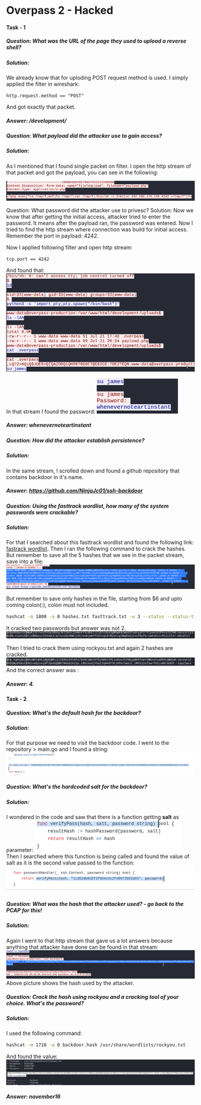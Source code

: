 # Overpass 2 - Hacked

#### Task - 1

##### Question: What was the URL of the page they used to upload a reverse shell?
##### Solution: 
We already know that for uploding POST request method is used. I simply applied the filter in wireshark:

```
http.request.method == "POST"
```

And got exactly that packet.
##### Answer: /development/

##### Question: What payload did the attacker use to gain access?
##### Solution: 
As I mentioned that I found single packet on filter. I open the http stream of that packet and got the payload, you can see in the following:

![Alt text](../Screenshots/Overpass%202%20-%20Hacked/payload.png)

Question: What password did the attacker use to privesc?
Solution: Now we know that after getting the initial access, attacker tried to enter the password. It means after the payload ran, the password was entered. Now I tried to find the http stream where connection was build for initial access. Remember the port in payload: 4242. 

Now I applied following filter and open http stream: 

```
tcp.port == 4242
```

And found that:
![Alt text](../Screenshots/Overpass%202%20-%20Hacked/stream.png)

In that stream I found the password:
![Alt text](../Screenshots/Overpass%202%20-%20Hacked/password.png)
##### Answer: whenevernoteartinstant

##### Question: How did the attacker establish persistence?
##### Solution: 
In the same stream, I scrolled down and found a github repository that contains backdoor in it's name. 
##### Answer: https://github.com/NinjaJc01/ssh-backdoor

##### Question: Using the fasttrack wordlist, how many of the system passwords were crackable?
##### Solution: 
For that I searched about this fasttrack wordlist and found the following link:
[fastrack wordlist](https://www.google.com/url?sa=t&rct=j&q=&esrc=s&source=web&cd=&ved=2ahUKEwjEzKG_8ryQAxWCVqQEHb6YKUwQFnoECAwQAQ&url=https%3A%2F%2Fweakpass.com%2Fwordlists%2Ffasttrack.txt&usg=AOvVaw1mVhNfkEX3zS-cQR3s1ILv&opi=89978449). Then I ran the following command to crack the hashes. But remember to save all the 5 hashes that we see in the packet stream, save into a file:
![Alt text](../Screenshots/Overpass%202%20-%20Hacked/hashes.png)

But remember to save only hashes in the file, starting from $6 and upto coming colon(:), colon must not included.

```bash
hashcat -m 1800 -a 0 hashes.txt fasttrack.txt -w 3 --status --status-timer=10
```

It cracked two passwords but answer was not 2. 
![Alt text](../Screenshots/Overpass%202%20-%20Hacked/cracked_password1.png)

Then I tried to crack them using rockyou.txt and again 2 hashes are cracked. 
![Alt text](../Screenshots/Overpass%202%20-%20Hacked/cracked_password2.png)
And the correct answer was :
##### Answer: 4.

#### Task - 2

##### Question: What's the default hash for the backdoor?
##### Solution:
For that purpose we need to visit the backdoor code. I went to the repository > main.go and I found a string:
![Alt text](../Screenshots/Overpass%202%20-%20Hacked/default_hash.png)

##### Question: What's the hardcoded salt for the backdoor?
##### Solution: 
I wondered in the code and saw that there is a function getting **salt** as parameter:
![Alt text](../Screenshots/Overpass%202%20-%20Hacked/salt_func.png)
Then I searched where this function is being called and found the value of salt as it is the second value passed to the function:
![Alt text](../Screenshots/Overpass%202%20-%20Hacked/salt.png)

##### Question: What was the hash that the attacker used? - go back to the PCAP for this!
##### Solution: 
Again I went to that http stream that gave us a lot answers because anything that attacker have done can be found in that stream:
![Alt text](../Screenshots/Overpass%202%20-%20Hacked/attacker's_hash.png)
Above picture shows the hash used by the attacker.

##### Question: Crack the hash using rockyou and a cracking tool of your choice. What's the password?
##### Solution: 
I used the following command:
```bash
hashcat -m 1710 -a 0 backdoor.hash /usr/share/wordlists/rockyou.txt 
```
And found the value:
![Alt text](../Screenshots/Overpass%202%20-%20Hacked/hash_cracked_password.png)

##### Answer: november16

